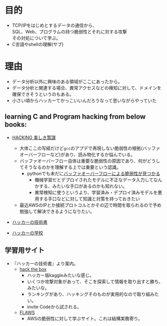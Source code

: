 # 目的
- TCP/IPをはじめとするデータの通信から、  
SQL、Web、プログラムの持つ脆弱性とそれに対する攻撃  
その対処について学ぶ。
- C言語やshellの理解(サブ)

# 理由
- データ分析以外に興味のある領域がここにあったから。
- データ分析と関連する場合、異常アクセスなどの検知に対して、ドメインを確保できそうというのもある。
- 小さい頃からハッカーてかっこいいんだろうなって思いながらやっていた

## learning C and Program hacking from below books:
- [HACKING 美しき策謀](https://www.amazon.co.jp/Hacking-%E7%BE%8E%E3%81%97%E3%81%8D%E7%AD%96%E8%AC%80-%E2%80%95%E8%84%86%E5%BC%B1%E6%80%A7%E6%94%BB%E6%92%83%E3%81%AE%E7%90%86%E8%AB%96%E3%81%A8%E5%AE%9F%E9%9A%9B-Jon-Erickson/dp/4873115140)
  - 大体ここの写経だけど`gcc`のアプデで再現しない脆弱性の根拠(バッファオーバーフローなど)があり、読み物化するか悩んでいる。
  - バッファオーバーフロー自体は重要な脆弱性の原因であり、何がどうしてそうなるのかを理解する上では重要という認識。
    - pythonでも未だに[バッファオーバーフローによる脆弱性が見つかる](https://nvd.nist.gov/vuln/detail/CVE-2021-3177)
      - 機械学習だとデプロイされたモデルに不正なデータ入力してなんかする、みたいな手口があるのかも知れない。
      - 異常検知に使うというより、学習済み・デプロイ済みモデルを悪用する手口などに対して知識と対策を持っておきたい
  - 最近AWSのIPとか接続プロトコルとかその辺で時間を取られるので予め勉強して解決できるようになりたい。

- [ハッカーの技術書](https://www.amazon.co.jp/%E3%83%8F%E3%83%83%E3%82%AB%E3%83%BC%E3%81%AE%E6%8A%80%E8%A1%93%E6%9B%B8-%E9%BB%92%E6%9E%97%E6%AA%8E/dp/4781702422/ref=sr_1_1?__mk_ja_JP=%E3%82%AB%E3%82%BF%E3%82%AB%E3%83%8A&dchild=1&keywords=%E3%83%8F%E3%83%83%E3%82%AB%E3%83%BC%E3%81%AE%E6%8A%80%E8%A1%93%E6%9B%B8&qid=1613312980&s=books&sr=1-1)

- [ハッカーの学校](https://www.amazon.co.jp/%E3%83%8F%E3%83%83%E3%82%AB%E3%83%BC%E3%81%AE%E5%AD%A6%E6%A0%A1-IPUSIRON/dp/4781701973/ref=sr_1_1?__mk_ja_JP=%E3%82%AB%E3%82%BF%E3%82%AB%E3%83%8A&dchild=1&keywords=%E3%83%8F%E3%83%83%E3%82%AB%E3%83%BC%E3%81%AE%E5%AD%A6%E6%A0%A1&qid=1613313029&s=books&sr=1-1) 

## 学習用サイト
- 『ハッカーの技術書』より案内。
  - [hack the box](https://www.hackthebox.eu/)
    - ハッカー版kaggleみたいな感じ。
    - いくつか攻撃対象があって、そこを探索して情報を取り出すと勝ち、みたいな。
    - ランキングがあり、ハッキングそのものが実用的なので取り組みたい。
    - invite Codeから試される。
  - [FLAWS](flaws.cloud)
    - AWSの脆弱性に対して学ぶサイト。これは結構実務寄り。